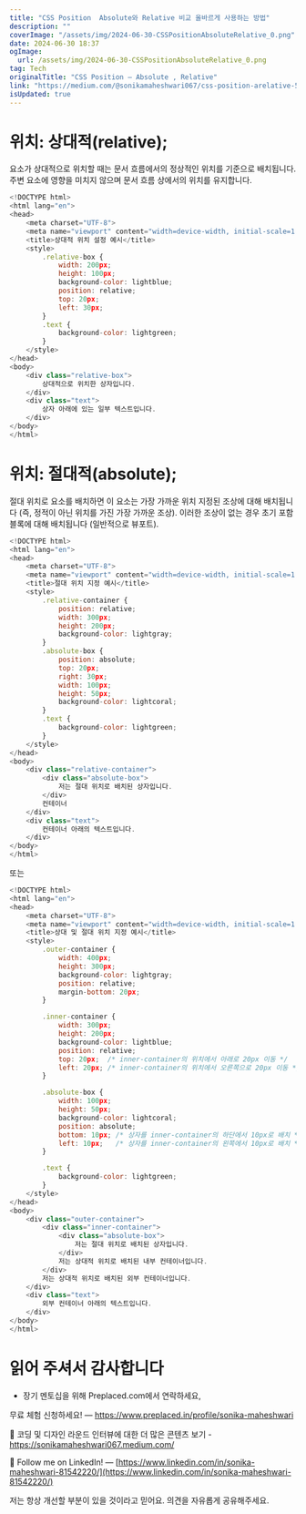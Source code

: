 ```yaml
---
title: "CSS Position  Absolute와 Relative 비교 올바르게 사용하는 방법"
description: ""
coverImage: "/assets/img/2024-06-30-CSSPositionAbsoluteRelative_0.png"
date: 2024-06-30 18:37
ogImage:
  url: /assets/img/2024-06-30-CSSPositionAbsoluteRelative_0.png
tag: Tech
originalTitle: "CSS Position — Absolute , Relative"
link: "https://medium.com/@sonikamaheshwari067/css-position-arelative-564c1eaed407"
isUpdated: true
---
```


# 위치: 상대적(relative);

요소가 상대적으로 위치할 때는 문서 흐름에서의 정상적인 위치를 기준으로 배치됩니다. 주변 요소에 영향을 미치지 않으며 문서 흐름 상에서의 위치를 유지합니다.

```js
<!DOCTYPE html>
<html lang="en">
<head>
    <meta charset="UTF-8">
    <meta name="viewport" content="width=device-width, initial-scale=1.0">
    <title>상대적 위치 설정 예시</title>
    <style>
        .relative-box {
            width: 200px;
            height: 100px;
            background-color: lightblue;
            position: relative;
            top: 20px;
            left: 30px;
        }
        .text {
            background-color: lightgreen;
        }
    </style>
</head>
<body>
    <div class="relative-box">
        상대적으로 위치한 상자입니다.
    </div>
    <div class="text">
        상자 아래에 있는 일부 텍스트입니다.
    </div>
</body>
</html>
```

# 위치: 절대적(absolute);

<!-- seedividend - 사각형 -->

<ins class="adsbygoogle"
     style="display:block"
     data-ad-client="ca-pub-4877378276818686"
     data-ad-slot="1898504329"
     data-ad-format="auto"
     data-full-width-responsive="true"></ins>

<script>
     (adsbygoogle = window.adsbygoogle || []).push({});
</script>

절대 위치로 요소를 배치하면 이 요소는 가장 가까운 위치 지정된 조상에 대해 배치됩니다 (즉, 정적이 아닌 위치를 가진 가장 가까운 조상). 이러한 조상이 없는 경우 초기 포함 블록에 대해 배치됩니다 (일반적으로 뷰포트).

```js
<!DOCTYPE html>
<html lang="en">
<head>
    <meta charset="UTF-8">
    <meta name="viewport" content="width=device-width, initial-scale=1.0">
    <title>절대 위치 지정 예시</title>
    <style>
        .relative-container {
            position: relative;
            width: 300px;
            height: 200px;
            background-color: lightgray;
        }
        .absolute-box {
            position: absolute;
            top: 20px;
            right: 30px;
            width: 100px;
            height: 50px;
            background-color: lightcoral;
        }
        .text {
            background-color: lightgreen;
        }
    </style>
</head>
<body>
    <div class="relative-container">
        <div class="absolute-box">
            저는 절대 위치로 배치된 상자입니다.
        </div>
        컨테이너
    </div>
    <div class="text">
        컨테이너 아래의 텍스트입니다.
    </div>
</body>
</html>
```

또는

```js
<!DOCTYPE html>
<html lang="en">
<head>
    <meta charset="UTF-8">
    <meta name="viewport" content="width=device-width, initial-scale=1.0">
    <title>상대 및 절대 위치 지정 예시</title>
    <style>
        .outer-container {
            width: 400px;
            height: 300px;
            background-color: lightgray;
            position: relative;
            margin-bottom: 20px;
        }

        .inner-container {
            width: 300px;
            height: 200px;
            background-color: lightblue;
            position: relative;
            top: 20px;  /* inner-container의 위치에서 아래로 20px 이동 */
            left: 20px; /* inner-container의 위치에서 오른쪽으로 20px 이동 */
        }

        .absolute-box {
            width: 100px;
            height: 50px;
            background-color: lightcoral;
            position: absolute;
            bottom: 10px; /* 상자를 inner-container의 하단에서 10px로 배치 */
            left: 10px;   /* 상자를 inner-container의 왼쪽에서 10px로 배치 */
        }

        .text {
            background-color: lightgreen;
        }
    </style>
</head>
<body>
    <div class="outer-container">
        <div class="inner-container">
            <div class="absolute-box">
                저는 절대 위치로 배치된 상자입니다.
            </div>
            저는 상대적 위치로 배치된 내부 컨테이너입니다.
        </div>
        저는 상대적 위치로 배치된 외부 컨테이너입니다.
    </div>
    <div class="text">
        외부 컨테이너 아래의 텍스트입니다.
    </div>
</body>
</html>
```

<!-- seedividend - 사각형 -->

<ins class="adsbygoogle"
     style="display:block"
     data-ad-client="ca-pub-4877378276818686"
     data-ad-slot="1898504329"
     data-ad-format="auto"
     data-full-width-responsive="true"></ins>

<script>
     (adsbygoogle = window.adsbygoogle || []).push({});
</script>

# 읽어 주셔서 감사합니다

- 장기 멘토십을 위해 Preplaced.com에서 연락하세요,

무료 체험 신청하세요! — https://www.preplaced.in/profile/sonika-maheshwari

📰 코딩 및 디자인 라운드 인터뷰에 대한 더 많은 콘텐츠 보기 - https://sonikamaheshwari067.medium.com/

<!-- seedividend - 사각형 -->

<ins class="adsbygoogle"
     style="display:block"
     data-ad-client="ca-pub-4877378276818686"
     data-ad-slot="1898504329"
     data-ad-format="auto"
     data-full-width-responsive="true"></ins>

<script>
     (adsbygoogle = window.adsbygoogle || []).push({});
</script>

🔔 Follow me on LinkedIn! — [https://www.linkedin.com/in/sonika-maheshwari-81542220/](https://www.linkedin.com/in/sonika-maheshwari-81542220/)

저는 항상 개선할 부분이 있을 것이라고 믿어요. 의견을 자유롭게 공유해주세요.

